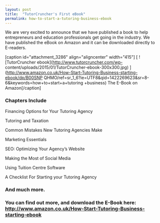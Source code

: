 ```yaml
---
layout: post
title:  "TutorCruncher's First eBook"
permalink: how-to-start-a-tutoring-business-ebook
---
```

We are very excited to announce that we have published a book to help
entrepreneurs and education professionals get going in the industry. We have
published the eBook on Amazon and it can be downloaded directly to E-readers.

[caption id="attachment_3286" align="aligncenter" width="415"] [
![TutorCruncher ebook](http://www.tutorcruncher.com/wp-
content/uploads/2015/01/TutorCruncher-ebook-300x300.jpg)
](http://www.amazon.co.uk/How-Start-Tutoring-Business-starting-ebook/dp/B00SNP
QHMO/ref=sr_1_6?ie=UTF8&qid=1422269623&sr=8-6&keywords=how+to+start+a+tutoring
+business) The E-Book on Amazon[/caption]



### Chapters Include



Financing Options for Your Tutoring Agency

Tutoring and Taxation

Common Mistakes New Tutoring Agencies Make

Marketing Essentials

SEO: Optimizing Your Agency’s Website

Making the Most of Social Media

Using Tuition Centre Software

A Checklist For Starting your Tutoring Agency



### And much more.





### You can find out more, and download the E-Book here: [ http://www.amazon.co.uk/How-Start-Tutoring-Business-starting-ebook ](http://www.amazon.co.uk/How-Start-Tutoring-Business-starting-ebook/dp/B00SNPQHMO/ref=sr_1_6?ie=UTF8&qid=1422266795&sr=8-6&keywords=how+to+start+a+tutoring+business "how to start a tutoring business e-book" )
